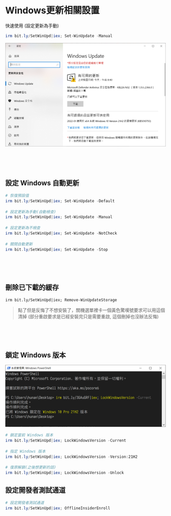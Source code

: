 Windows更新相關設置
===

快速使用 (設定更新為手動)
```ps1
irm bit.ly/SetWinUpd|iex; Set-WinUpdate -Manual
```

![](img/UpdateManual.png)

<br><br><br>

## 設定 Windows 自動更新

```ps1
# 恢復預設值
irm bit.ly/SetWinUpd|iex; Set-WinUpdate -Default

# 設定更新為手動(自動檢查)
irm bit.ly/SetWinUpd|iex; Set-WinUpdate -Manual

# 設定更新為不檢查
irm bit.ly/SetWinUpd|iex; Set-WinUpdate -NotCheck

# 關閉自動更新
irm bit.ly/SetWinUpd|iex; Set-WinUpdate -Stop
```

<br><br><br>

## 刪除已下載的緩存
```PS1
irm bit.ly/SetWinUpd|iex; Remove-WinUpdateStorage
```

> 點了但是反悔了不想安裝了，關機選單裡卡一個黃色驚嘆號要求可以用這個清掉
> (部分重啟要求是已經安裝完只是需要重啟, 這個刪掉也沒辦法反悔)

<br><br><br>

## 鎖定 Windows 版本
![](img/Cover.png)

```ps1
# 鎖定當前 Windows 版本
irm bit.ly/SetWinUpd|iex; LockWindowsVersion -Current

# 指定 Windows 版本
irm bit.ly/SetWinUpd|iex; LockWindowsVersion -Version:21H2

# 復原解鎖(之後想更新的話)
irm bit.ly/SetWinUpd|iex; LockWindowsVersion -Unlock

```

## 設定開發者測試通道
```ps1
# 設定開發者測試通道
irm bit.ly/SetWinUpd|iex; OfflineInsiderEnroll

```
